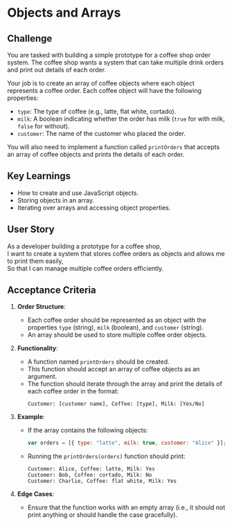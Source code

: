 # Objects and Arrays

## Challenge

You are tasked with building a simple prototype for a coffee shop order system. The coffee shop wants a system that can take multiple drink orders and print out details of each order.

Your job is to create an array of coffee objects where each object represents a coffee order. Each coffee object will have the following properties:

- `type`: The type of coffee (e.g., latte, flat white, cortado).
- `milk`: A boolean indicating whether the order has milk (`true` for with milk, `false` for without).
- `customer`: The name of the customer who placed the order.

You will also need to implement a function called `printOrders` that accepts an array of coffee objects and prints the details of each order.

## Key Learnings

- How to create and use JavaScript objects.
- Storing objects in an array.
- Iterating over arrays and accessing object properties.

## User Story

As a developer building a prototype for a coffee shop,  
I want to create a system that stores coffee orders as objects and allows me to print them easily,  
So that I can manage multiple coffee orders efficiently.

## Acceptance Criteria

1. **Order Structure**:

   - Each coffee order should be represented as an object with the properties `type` (string), `milk` (boolean), and `customer` (string).
   - An array should be used to store multiple coffee order objects.

2. **Functionality**:

   - A function named `printOrders` should be created.
   - This function should accept an array of coffee objects as an argument.
   - The function should iterate through the array and print the details of each coffee order in the format:
     ```
     Customer: [customer name], Coffee: [type], Milk: [Yes/No]
     ```

3. **Example**:

   - If the array contains the following objects:
     ```javascript
     var orders = [{ type: "latte", milk: true, customer: "Alice" }];
     ```
   - Running the `printOrders(orders)` function should print:
     ```
     Customer: Alice, Coffee: latte, Milk: Yes
     Customer: Bob, Coffee: cortado, Milk: No
     Customer: Charlie, Coffee: flat white, Milk: Yes
     ```

4. **Edge Cases**:
   - Ensure that the function works with an empty array (i.e., it should not print anything or should handle the case gracefully).
